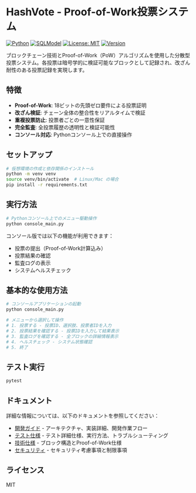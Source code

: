 # HashVote - Proof-of-Work投票システム

[![Python](https://img.shields.io/badge/Python-3.12+-3776AB?logo=python)](https://www.python.org/)
[![SQLModel](https://img.shields.io/badge/SQLModel-0.0.24-4479A1?logo=sqlite)](https://sqlmodel.tiangolo.com/)
[![License: MIT](https://img.shields.io/badge/License-MIT-yellow.svg)](https://opensource.org/licenses/MIT)
[![Version](https://img.shields.io/badge/version-1.2.0-green.svg)](https://github.com/yue4521/hash-vote/releases)

ブロックチェーン技術とProof-of-Work（PoW）アルゴリズムを使用した分散型投票システム。各投票は暗号学的に検証可能なブロックとして記録され、改ざん耐性のある投票記録を実現します。

## 特徴

- **Proof-of-Work**: 18ビットの先頭ゼロ要件による投票証明
- **改ざん検証**: チェーン全体の整合性をリアルタイムで検証  
- **重複投票防止**: 投票者ごとの一意性保証
- **完全監査**: 全投票履歴の透明性と検証可能性
- **コンソール対応**: Pythonコンソール上での直接操作

## セットアップ

```bash
# 仮想環境の作成と依存関係のインストール
python -m venv venv
source venv/bin/activate  # Linux/Mac の場合
pip install -r requirements.txt
```

## 実行方法

```bash
# Pythonコンソール上でのメニュー駆動操作
python console_main.py
```

コンソール版では以下の機能が利用できます：
- 投票の提出（Proof-of-Work計算込み）
- 投票結果の確認
- 監査ログの表示
- システムヘルスチェック

## 基本的な使用方法

```bash
# コンソールアプリケーションの起動
python console_main.py

# メニューから選択して操作
# 1. 投票する - 投票ID、選択肢、投票者IDを入力
# 2. 投票結果を確認する - 投票IDを入力して結果表示
# 3. 監査ログを確認する - 全ブロックの詳細情報表示
# 4. ヘルスチェック - システム状態確認
# 5. 終了
```

## テスト実行

```bash
pytest
```

## ドキュメント

詳細な情報については、以下のドキュメントを参照してください：

- [開発ガイド](docs/development.md) - アーキテクチャ、実装詳細、開発作業フロー
- [テスト仕様](docs/testing.md) - テスト詳細仕様、実行方法、トラブルシューティング
- [技術仕様](docs/technical-specs.md) - ブロック構造とProof-of-Work仕様
- [セキュリティ](docs/security.md) - セキュリティ考慮事項と制限事項

## ライセンス

MIT
